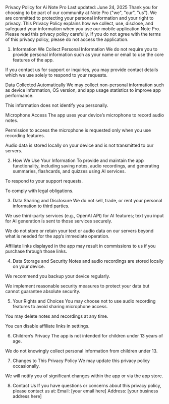 Privacy Policy for Ai Note Pro
Last updated: June 24, 2025
Thank you for choosing to be part of our community at Note Pro ("we", "our", "us"). We are committed to protecting your personal information and your right to privacy. This Privacy Policy explains how we collect, use, disclose, and safeguard your information when you use our mobile application Note Pro.
Please read this privacy policy carefully. If you do not agree with the terms of this privacy policy, please do not access the application.
1. Information We Collect
Personal Information
We do not require you to provide personal information such as your name or email to use the core features of the app.


If you contact us for support or inquiries, you may provide contact details which we use solely to respond to your requests.


Data Collected Automatically
We may collect non-personal information such as device information, OS version, and app usage statistics to improve app performance.


This information does not identify you personally.


Microphone Access
The app uses your device’s microphone to record audio notes.


Permission to access the microphone is requested only when you use recording features.


Audio data is stored locally on your device and is not transmitted to our servers.


2. How We Use Your Information
To provide and maintain the app functionality, including saving notes, audio recordings, and generating summaries, flashcards, and quizzes using AI services.


To respond to your support requests.


To comply with legal obligations.


3. Data Sharing and Disclosure
We do not sell, trade, or rent your personal information to third parties.


We use third-party services (e.g., OpenAI API) for AI features; text you input for AI generation is sent to those services securely.


We do not store or retain your text or audio data on our servers beyond what is needed for the app’s immediate operation.


Affiliate links displayed in the app may result in commissions to us if you purchase through those links.


4. Data Storage and Security
Notes and audio recordings are stored locally on your device.


We recommend you backup your device regularly.


We implement reasonable security measures to protect your data but cannot guarantee absolute security.


5. Your Rights and Choices
You may choose not to use audio recording features to avoid sharing microphone access.


You may delete notes and recordings at any time.


You can disable affiliate links in settings.


6. Children’s Privacy
The app is not intended for children under 13 years of age.


We do not knowingly collect personal information from children under 13.


7. Changes to This Privacy Policy
We may update this privacy policy occasionally.


We will notify you of significant changes within the app or via the app store.


8. Contact Us
If you have questions or concerns about this privacy policy, please contact us at:
Email: [your email here]
Address: [your business address here]

